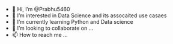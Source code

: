 - 👋 Hi, I’m @Prabhu5460
- 👀 I’m interested in Data Science and its assocaited use casaes
- 🌱 I’m currently learning Python and Data science
- 💞️ I’m looking to collaborate on ...
- 📫 How to reach me ...

<!---
Prabhu5460/Prabhu5460 is a ✨ special ✨ repository because its `README.md` (this file) appears on your GitHub profile.
You can click the Preview link to take a look at your changes.
--->

